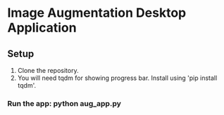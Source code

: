 # Image Augmentation Desktop Application
## Setup
1. Clone the repository.
2. You will need tqdm for showing progress bar. Install using 'pip install tqdm'.
### Run the app: python aug_app.py
